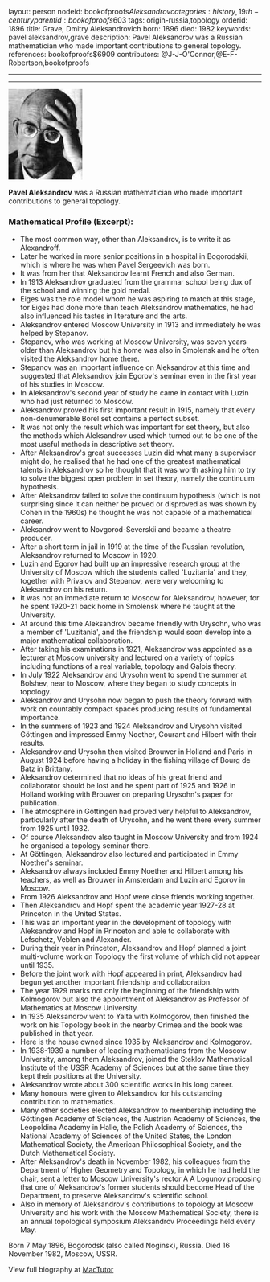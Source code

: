 layout: person
nodeid: bookofproofs$Aleksandrov
categories: history,19th-century
parentid: bookofproofs$603
tags: origin-russia,topology
orderid: 1896
title: Grave, Dmitry Aleksandrovich
born: 1896
died: 1982
keywords: pavel aleksandrov,grave
description: Pavel Aleksandrov was a Russian mathematician who made important contributions to general topology.
references: bookofproofs$6909
contributors: @J-J-O'Connor,@E-F-Robertson,bookofproofs

---



---

![Aleksandrov.jpg](https://github.com/bookofproofs/bookofproofs.github.io/blob/main/_sources/_assets/images/portraits/Aleksandrov.jpg?raw=true)

**Pavel Aleksandrov** was a Russian mathematician who made important contributions to general topology.

### Mathematical Profile (Excerpt):
* The most common way, other than Aleksandrov, is to write it as Alexandroff.
* Later he worked in more senior positions in a hospital in Bogorodskii, which is where he was when Pavel Sergeevich was born.
* It was from her that Aleksandrov learnt French and also German.
* In 1913 Aleksandrov graduated from the grammar school being dux of the school and winning the gold medal.
* Eiges was the role model whom he was aspiring to match at this stage, for Eiges had done more than teach Aleksandrov mathematics, he had also influenced his tastes in literature and the arts.
* Aleksandrov entered Moscow University in 1913 and immediately he was helped by Stepanov.
* Stepanov, who was working at Moscow University, was seven years older than Aleksandrov but his home was also in Smolensk and he often visited the Aleksandrov home there.
* Stepanov was an important influence on Aleksandrov at this time and suggested that Aleksandrov join Egorov's seminar even in the first year of his studies in Moscow.
* In Aleksandrov's second year of study he came in contact with Luzin who had just returned to Moscow.
* Aleksandrov proved his first important result in 1915, namely that every non-denumerable Borel set contains a perfect subset.
* It was not only the result which was important for set theory, but also the methods which Aleksandrov used which turned out to be one of the most useful methods in descriptive set theory.
* After Aleksandrov's great successes Luzin did what many a supervisor might do, he realised that he had one of the greatest mathematical talents in Aleksandrov so he thought that it was worth asking him to try to solve the biggest open problem in set theory, namely the continuum hypothesis.
* After Aleksandrov failed to solve the continuum hypothesis (which is not surprising since it can neither be proved or disproved as was shown by Cohen in the 1960s) he thought he was not capable of a mathematical career.
* Aleksandrov went to Novgorod-Severskii and became a theatre producer.
* After a short term in jail in 1919 at the time of the Russian revolution, Aleksandrov returned to Moscow in 1920.
* Luzin and Egorov had built up an impressive research group at the University of Moscow which the students called 'Luzitania' and they, together with Privalov and Stepanov, were very welcoming to Aleksandrov on his return.
* It was not an immediate return to Moscow for Aleksandrov, however, for he spent 1920-21 back home in Smolensk where he taught at the University.
* At around this time Aleksandrov became friendly with Urysohn, who was a member of 'Luzitania', and the friendship would soon develop into a major mathematical collaboration.
* After taking his examinations in 1921, Aleksandrov was appointed as a lecturer at Moscow university and lectured on a variety of topics including functions of a real variable, topology and Galois theory.
* In July 1922 Aleksandrov and Urysohn went to spend the summer at Bolshev, near to Moscow, where they began to study concepts in topology.
* Aleksandrov and Urysohn now began to push the theory forward with work on countably compact spaces producing results of fundamental importance.
* In the summers of 1923 and 1924 Aleksandrov and Urysohn visited Göttingen and impressed Emmy Noether, Courant and Hilbert with their results.
* Aleksandrov and Urysohn then visited Brouwer in Holland and Paris in August 1924 before having a holiday in the fishing village of Bourg de Batz in Brittany.
* Aleksandrov determined that no ideas of his great friend and collaborator should be lost and he spent part of 1925 and 1926 in Holland working with Brouwer on preparing Urysohn's paper for publication.
* The atmosphere in Göttingen had proved very helpful to Aleksandrov, particularly after the death of Urysohn, and he went there every summer from 1925 until 1932.
* Of course Aleksandrov also taught in Moscow University and from 1924 he organised a topology seminar there.
* At Göttingen, Aleksandrov also lectured and participated in Emmy Noether's seminar.
* Aleksandrov always included Emmy Noether and Hilbert among his teachers, as well as Brouwer in Amsterdam and Luzin and Egorov in Moscow.
* From 1926 Aleksandrov and Hopf were close friends working together.
* Then Aleksandrov and Hopf spent the academic year 1927-28 at Princeton in the United States.
* This was an important year in the development of topology with Aleksandrov and Hopf in Princeton and able to collaborate with Lefschetz, Veblen and Alexander.
* During their year in Princeton, Aleksandrov and Hopf planned a joint multi-volume work on Topology the first volume of which did not appear until 1935.
* Before the joint work with Hopf appeared in print, Aleksandrov had begun yet another important friendship and collaboration.
* The year 1929 marks not only the beginning of the friendship with Kolmogorov but also the appointment of Aleksandrov as Professor of Mathematics at Moscow University.
* In 1935 Aleksandrov went to Yalta with Kolmogorov, then finished the work on his Topology book in the nearby Crimea and the book was published in that year.
* Here is the house owned since 1935 by Aleksandrov and Kolmogorov.
* In 1938-1939 a number of leading mathematicians from the Moscow University, among them Aleksandrov, joined the Steklov Mathematical Institute of the USSR Academy of Sciences but at the same time they kept their positions at the University.
* Aleksandrov wrote about 300 scientific works in his long career.
* Many honours were given to Aleksandrov for his outstanding contribution to mathematics.
* Many other societies elected Aleksandrov to membership including the Göttingen Academy of Sciences, the Austrian Academy of Sciences, the Leopoldina Academy in Halle, the Polish Academy of Sciences, the National Academy of Sciences of the United States, the London Mathematical Society, the American Philosophical Society, and the Dutch Mathematical Society.
* After Aleksandrov's death in November 1982, his colleagues from the Department of Higher Geometry and Topology, in which he had held the chair, sent a letter to Moscow University's rector A A Logunov proposing that one of Aleksandrov's former students should become Head of the Department, to preserve Aleksandrov's scientific school.
* Also in memory of Aleksandrov's contributions to topology at Moscow University and his work with the Moscow Mathematical Society, there is an annual topological symposium Aleksandrov Proceedings held every May.

Born 7 May 1896, Bogorodsk (also called Noginsk), Russia. Died 16 November 1982, Moscow, USSR.

View full biography at [MacTutor](https://mathshistory.st-andrews.ac.uk/Biographies/Aleksandrov/)
